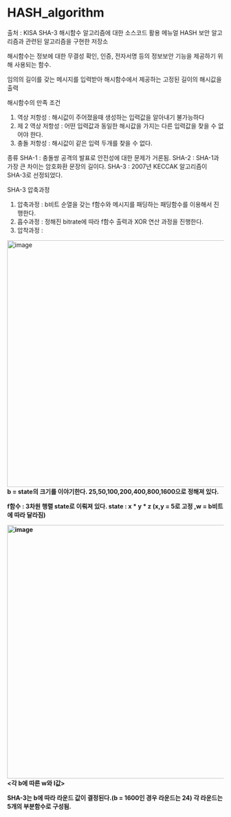 # HASH_algorithm
출처 : KISA SHA-3 해시함수 알고리즘에 대한 소스코드 활용 메뉴얼
HASH 보안 알고리즘과 관련된 알고리즘을 구현한 저장소

해시함수는 정보에 대한 무결성 확인, 인증, 전자서명 등의 정보보안 기능을 제공하기 위해 사용되는 함수.

임의의 길이를 갖는 메시지를 입력받아 해시함수에서 제공하는 고정된 길이의 해시값을 출력

해시함수의 만족 조건
1. 역상 저항성 : 해시값이 주어졌을때 생성하는 입력값을 알아내기 불가능하다
2. 제 2 역상 저항성 : 어떤 입력값과 동일한 해시값을 가지는 다른 입력값을 찾을 수 없어야 한다.
3. 충돌 저항성 : 해시값이 같은 입력 두개를 찾을 수 없다.

종류
SHA-1 : 충돌쌍 공격의 발표로 안전성에 대한 문제가 거론됨.
SHA-2 : SHA-1과 가장 큰 차이는 암호화환 문장의 길이다.
SHA-3 : 2007년 KECCAK 알고리즘이 SHA-3로 선정되었다.

SHA-3 압축과정
1. 압축과정 : b비트 순열을 갖는 f함수와 메시지를 패딩하는 패딩함수를 이용해서 진행한다.
2. 흡수과정 : 정해진 bitrate에 따라 f함수 출력과 XOR 연산 과정을 진행한다.
3. 압착과정 :

<img width="572" alt="image" src="https://github.com/user-attachments/assets/dc72cc5c-f092-45c9-8273-9fe978d1dd1e">
                                              <b = 1600일때 예시 사진>
b = state의 크기를 이야기한다. 25,50,100,200,400,800,1600으로 정해져 있다.

f함수 : 3차원 행렬 state로 이뤄져 있다.
state : x * y * z (x,y = 5로 고정 ,w = b비트에 따라 달라짐)

<img width="588" alt="image" src="https://github.com/user-attachments/assets/d6ada2ff-b9c6-46db-afc8-c3b151892b60">
                                               <각 b에 따른 w와 l값>  


SHA-3는 b에 따라 라운드 값이 결정된다.(b = 1600인 경우 라운드는 24)
각 라운드는 5개의 부분함수로 구성됨.

